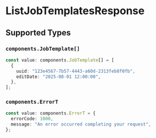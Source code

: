 # ListJobTemplatesResponse


## Supported Types

### `components.JobTemplate[]`

```typescript
const value: components.JobTemplate[] = [
  {
    uuid: "123e4567-7b57-4443-a60d-2313feb8f0fb",
    editDate: "2025-08-01 12:00:00",
  },
];
```

### `components.ErrorT`

```typescript
const value: components.ErrorT = {
  errorCode: 1000,
  message: "An error occurred completing your request",
};
```


